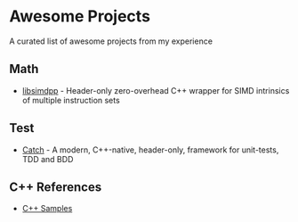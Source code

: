 # Awesome Projects
A curated list of awesome projects from my experience

## Math

* [libsimdpp](https://github.com/p12tic/libsimdpp) - Header-only zero-overhead C++ wrapper for SIMD intrinsics of multiple instruction sets

## Test

* [Catch](https://github.com/philsquared/Catch) - A modern, C++-native, header-only, framework for unit-tests, TDD and BDD

## C++ References

* [C++ Samples](http://www.cppsamples.com/)
